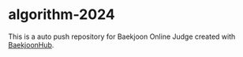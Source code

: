 # algorithm-2024
This is a auto push repository for Baekjoon Online Judge created with [BaekjoonHub](https://github.com/BaekjoonHub/BaekjoonHub).
